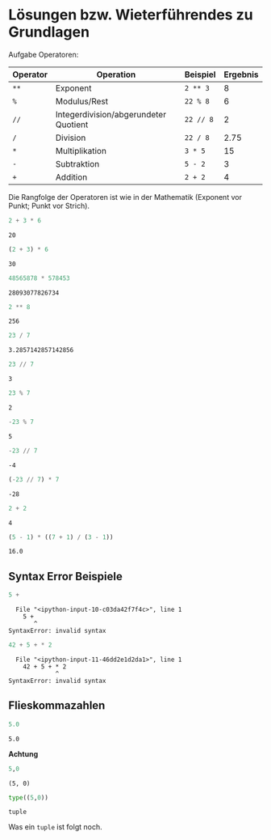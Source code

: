 
# Lösungen bzw. Wieterführendes zu Grundlagen

Aufgabe Operatoren:

| Operator | Operation                             | Beispiel | Ergebnis |
|----------|---------------------------------------|-----------|---------|
|`**`      | Exponent                              | `2 ** 3`  | 8       |
|`%`       | Modulus/Rest                          | `22 % 8`  | 6       |
|`//`      | Integerdivision/abgerundeter Quotient | `22 // 8` | 2  	 |
|`/`       | Division                              | `22 / 8`  | 2.75    |
|`*`       | Multiplikation                        | `3 * 5  ` | 15      |
|`-`       | Subtraktion                           | `5 - 2  ` | 3       |
|`+`       | Addition                              | `2 + 2  ` | 4       |

Die Rangfolge der Operatoren ist wie in der Mathematik (Exponent vor Punkt; Punkt vor Strich).


```python
2 + 3 * 6

```




    20




```python
(2 + 3) * 6
```




    30




```python
48565878 * 578453
```




    28093077826734




```python
2 ** 8
```




    256




```python
23 / 7
```




    3.2857142857142856




```python
23 // 7
```




    3




```python
23 % 7
```




    2




```python
-23 % 7
```




    5




```python
-23 // 7
```




    -4




```python
(-23 // 7) * 7
```




    -28




```python
2 + 2
```




    4




```python
(5 - 1) * ((7 + 1) / (3 - 1))
```




    16.0



## Syntax Error Beispiele


```python
5 +
```


      File "<ipython-input-10-c03da42f7f4c>", line 1
        5 +
           ^
    SyntaxError: invalid syntax




```python
42 + 5 + * 2
```


      File "<ipython-input-11-46dd2e1d2da1>", line 1
        42 + 5 + * 2
                 ^
    SyntaxError: invalid syntax



## Flieskommazahlen


```python
5.0
```




    5.0



__Achtung__


```python
5,0
```




    (5, 0)




```python
type((5,0))
```




    tuple



Was ein `tuple` ist folgt noch.
